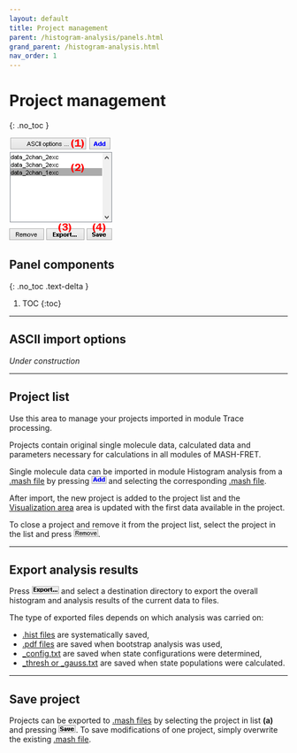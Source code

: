 ```yaml
---
layout: default
title: Project management
parent: /histogram-analysis/panels.html
grand_parent: /histogram-analysis.html
nav_order: 1
---
```


# Project management
{: .no_toc }

<a href="../../assets/images/gui/HA-area-project-management.png"><img src="../../assets/images/gui/HA-area-project-management.png" style="max-width: 186px;"/></a>

## Panel components
{: .no_toc .text-delta }

1. TOC
{:toc}


---

## ASCII import options

*Under construction*


---

## Project list

Use this area to manage your projects imported in module Trace processing.

Projects contain original single molecule data, calculated data and parameters necessary for calculations in all modules of MASH-FRET.

Single molecule data can be imported in module Histogram analysis from a 
[.mash file](../../output-files/mash-mash-project.html) by pressing 
![Add](../../assets/images/gui/HA-but-add.png "Add") and selecting the corresponding 
[.mash file](../../output-files/mash-mash-project.html "Add").

After import, the new project is added to the project list and the 
[Visualization area](panel-visualization-area.html) area is updated with the first data available in the project.

To close a project and remove it from the project list, select the project in the list and press 
![Remove](../../assets/images/gui/HA-but-remove.png "Remove").


---

## Export analysis results

Press 
![Export...](../../assets/images/gui/HA-but-export3p.png "Export...") and select a destination directory to export the overall histogram and analysis results of the current data to files.

The type of exported files depends on which analysis was carried on: 
* [.hist files](../../output-files/hist-histograms.html) are systematically saved, 
* [.pdf files](../../output-files/pdf-histogram-analysis-figures.html) are saved when bootstrap analysis was used, 
* [_config.txt](../../output-files/txt-histogram-state-configurations.html) are saved when state configurations were determined, 
* [_thresh or _gauss.txt](../../output-files/txt-histogram-gaussian-populations.html) are saved when state populations were calculated.


---

## Save project

Projects can be exported to 
[.mash files](../../output-files/mash-mash-project.html) by selecting the project in list **(a)** and pressing 
![Save](../../assets/images/gui/HA-but-save.png "Save").
To save modifications of one project, simply overwrite the existing 
[.mash file](../../output-files/mash-mash-project.html).

